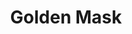 ---
templateKey: blog-post
featuredpost: false
featuredimage: /assets/Golden_Mask.png
title: Golden Mask
description: Artifacts
testfield: 248
---